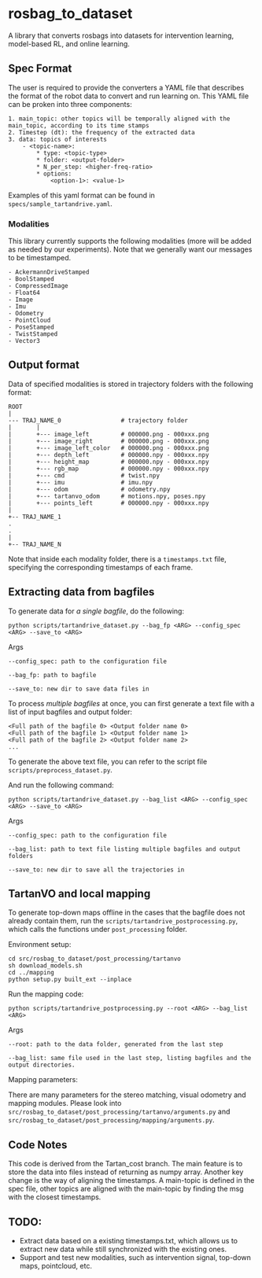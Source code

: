 # rosbag_to_dataset
A library that converts rosbags into datasets for intervention learning, model-based RL, and online learning.

## Spec Format
The user is required to provide the converters a YAML file that describes the format of the robot data to convert and run learning on. This YAML file can be proken into three components:

    1. main_topic: other topics will be temporally aligned with the main_topic, according to its time stamps
    2. Timestep (dt): the frequency of the extracted data
    3. data: topics of interests
        - <topic-name>:
            * type: <topic-type>
            * folder: <output-folder>
            * N_per_step: <higher-freq-ratio>
            * options:
                <option-1>: <value-1>

Examples of this yaml format can be found in ```specs/sample_tartandrive.yaml```.

### Modalities
This library currently supports the following modalities (more will be added as needed by our experiments). Note that we generally want our messages to be timestamped.

    - AckermannDriveStamped
    - BoolStamped
    - CompressedImage
    - Float64
    - Image
    - Imu
    - Odometry
    - PointCloud
    - PoseStamped
    - TwistStamped
    - Vector3


## Output format
Data of specified modalities is stored in trajectory folders with the following format:

```
ROOT
|
--- TRAJ_NAME_0                 # trajectory folder
|       |
|       +--- image_left         # 000000.png - 000xxx.png 
|       +--- image_right        # 000000.png - 000xxx.png 
|       +--- image_left_color   # 000000.png - 000xxx.png
|       +--- depth_left         # 000000.npy - 000xxx.npy
|       +--- height_map         # 000000.npy - 000xxx.npy
|       +--- rgb_map            # 000000.npy - 000xxx.npy
|       +--- cmd                # twist.npy
|       +--- imu                # imu.npy
|       +--- odom               # odometry.npy
|       +--- tartanvo_odom      # motions.npy, poses.npy
|       +--- points_left        # 000000.npy - 000xxx.npy
|       
+-- TRAJ_NAME_1
.
.
|
+-- TRAJ_NAME_N
```

Note that inside each modality folder, there is a `timestamps.txt` file, specifying the corresponding timestamps of each frame. 

## Extracting data from bagfiles

To generate data for *a single bagfile*, do the following:

```
python scripts/tartandrive_dataset.py --bag_fp <ARG> --config_spec <ARG> --save_to <ARG>
```

Args

    --config_spec: path to the configuration file

    --bag_fp: path to bagfile

    --save_to: new dir to save data files in

To process *multiple bagfiles* at once, you can first generate a text file with a list of input bagfiles and output folder:

```
<Full path of the bagfile 0> <Output folder name 0>
<Full path of the bagfile 1> <Output folder name 1>
<Full path of the bagfile 2> <Output folder name 2>
...
```

To generate the above text file, you can refer to the script file `scripts/preprocess_dataset.py`. 

And run the following command: 
```
python scripts/tartandrive_dataset.py --bag_list <ARG> --config_spec <ARG> --save_to <ARG>
```

Args

    --config_spec: path to the configuration file

    --bag_list: path to text file listing multiple bagfiles and output folders

    --save_to: new dir to save all the trajectories in

## TartanVO and local mapping

To generate top-down maps offline in the cases that the bagfile does not already contain them, run the `scripts/tartandrive_postprocessing.py`, which calls the functions under `post_processing` folder. 

Environment setup: 

```
cd src/rosbag_to_dataset/post_processing/tartanvo
sh download_models.sh
cd ../mapping
python setup.py built_ext --inplace
```

Run the mapping code: 

```
python scripts/tartandrive_postprocessing.py --root <ARG> --bag_list <ARG>
```

Args

    --root: path to the data folder, generated from the last step

    --bag_list: same file used in the last step, listing bagfiles and the output directories. 

Mapping parameters: 

There are many parameters for the stereo matching, visual odometry and mapping modules. Please look into `src/rosbag_to_dataset/post_processing/tartanvo/arguments.py` and `src/rosbag_to_dataset/post_processing/mapping/arguments.py`. 

## Code Notes
This code is derived from the Tartan_cost branch. The main feature is to store the data into files instead of returning as numpy array. Another key change is the way of aligning the timestamps. A main-topic is defined in the spec file, other topics are aligned with the main-topic by finding the msg with the closest timestamps. 

## TODO:

* Extract data based on a existing timestamps.txt, which allows us to extract new data while still synchronized with the existing ones.
* Support and test new modalities, such as intervention signal, top-down maps, pointcloud, etc. 
